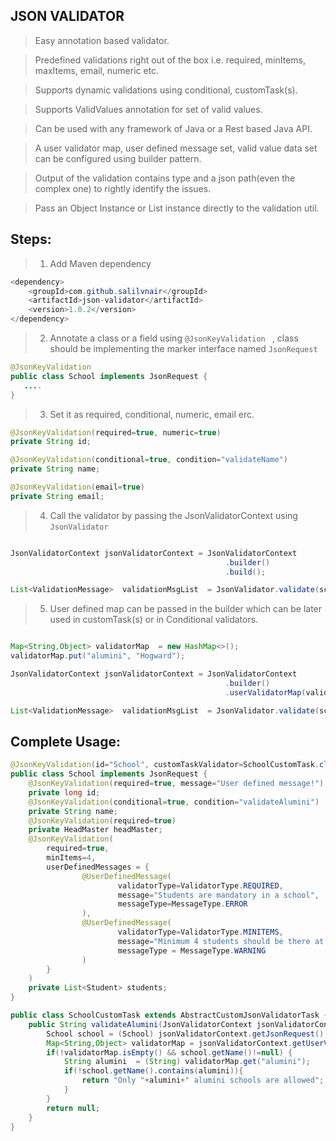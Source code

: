 ## JSON VALIDATOR

> Easy annotation based validator.

> Predefined validations right out of the box i.e. required, minItems, maxItems, email, numeric etc.

> Supports dynamic validations using conditional, customTask(s).

> Supports ValidValues annotation for set of valid values.

> Can be used with any framework of Java or a Rest based Java API.

> A user validator map, user defined message set, valid value data set can be configured using builder pattern.

>  Output of the validation contains type and a json path(even the complex one) to rightly identify the issues.

> Pass an Object Instance or List instance directly to the validation util.

## Steps:
> 1. Add Maven dependency

```java
<dependency>
    <groupId>com.github.salilvnair</groupId>
    <artifactId>json-validator</artifactId>
    <version>1.0.2</version>
</dependency>
```

> 2. Annotate a class or a field using  `@JsonKeyValidation ` , class should be implementing the marker interface named `JsonRequest `
```java
@JsonKeyValidation 
public class School implements JsonRequest {
   ....
}
```

> 3. Set it as required, conditional, numeric, email erc.

```java
@JsonKeyValidation(required=true, numeric=true)
private String id;
```

```java
@JsonKeyValidation(conditional=true, condition="validateName")
private String name;
```

```java
@JsonKeyValidation(email=true)
private String email;
```

> 4. Call the validator by passing the JsonValidatorContext using `JsonValidator`

```java

JsonValidatorContext jsonValidatorContext = JsonValidatorContext
                                                .builder()
                                                .build();

List<ValidationMessage>  validationMsgList  = JsonValidator.validate(school, jsonValidatorContext);
```
> 5. User defined map can be passed in the builder which can be later used in customTask(s) or in Conditional validators.
		
```java

Map<String,Object> validatorMap  = new HashMap<>();
validatorMap.put("alumini", "Hogward");

JsonValidatorContext jsonValidatorContext = JsonValidatorContext
                                                .builder()
                                                .userValidatorMap(validatorMap).build();

List<ValidationMessage>  validationMsgList  = JsonValidator.validate(school, jsonValidatorContext);
```
## Complete Usage:
```java
@JsonKeyValidation(id="School", customTaskValidator=SchoolCustomTask.class)
public class School implements JsonRequest {
	@JsonKeyValidation(required=true, message="User defined message!")
	private long id;
	@JsonKeyValidation(conditional=true, condition="validateAlumini")
	private String name;
	@JsonKeyValidation(required=true)
	private HeadMaster headMaster;
	@JsonKeyValidation(
		required=true,
		minItems=4,	
		userDefinedMessages = {
				@UserDefinedMessage(
						validatorType=ValidatorType.REQUIRED,
						message="Students are mandatory in a school",
						messageType=MessageType.ERROR
				),
				@UserDefinedMessage(
						validatorType=ValidatorType.MINITEMS,
						message="Minimum 4 students should be there at "+JsonKeyValidationConstant.PATH_PLACEHOLDER,
						messageType = MessageType.WARNING
				)
		}
	)
	private List<Student> students;
}
```
```java
public class SchoolCustomTask extends AbstractCustomJsonValidatorTask {
	public String validateAlumini(JsonValidatorContext jsonValidatorContext) {
		School school = (School) jsonValidatorContext.getJsonRequest();
		Map<String,Object> validatorMap = jsonValidatorContext.getUserValidatorMap();
		if(!validatorMap.isEmpty() && school.getName()!=null) {
			String alumini  = (String) validatorMap.get("alumini");
			if(!school.getName().contains(alumini)){
				return "Only "+alumini+" alumini schools are allowed";
			}
		}
		return null;
	}
}
```
